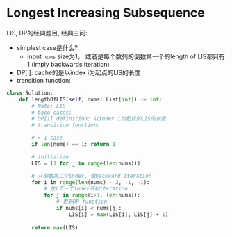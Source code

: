 # Longest Increasing Subsequence

LIS, DP的经典题目, 经典三问:

- simplest case是什么?
  - input `nums` size为1， 或者是每个数列的倒数第一个的length of LIS都只有1 (imply backwards iteration)
- DP[i]: cache的是以index i为起点的LIS的长度
- transition function:



```python
class Solution:
    def lengthOfLIS(self, nums: List[int]) -> int:
        # Note: LIS
        # base cases: 
        # DP[i] definition: 以index i为起点的LIS的长度
        # transition function: 

        # = 1 case
        if len(nums) == 1: return 1

        # initialize
        LIS = [1 for _ in range(len(nums))]

        # 从倒数第二个index, 做backward iteration
        for i in range(len(nums) - 2, -1, -1):
            # 在i下一个index开始iteration
            for j in range(i+1, len(nums)):
                # 更新DP function
                if nums[i] < nums[j]:
                    LIS[i] = max(LIS[i], LIS[j] + 1) 
            
        return max(LIS)
```

